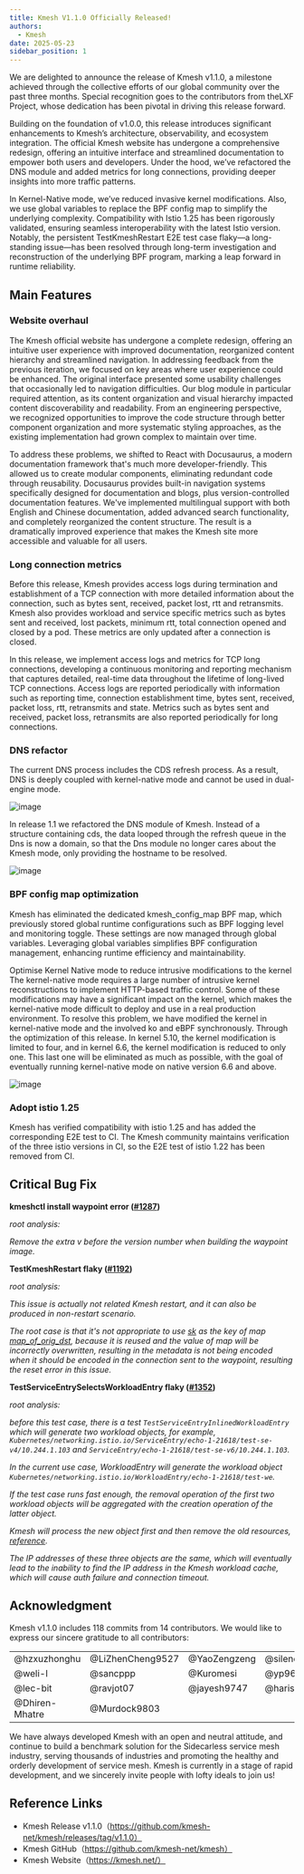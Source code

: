 ```yaml
---
title: Kmesh V1.1.0 Officially Released!
authors:
  - Kmesh
date: 2025-05-23
sidebar_position: 1
---
```


We are delighted to announce the release of ​​Kmesh v1.1.0​​, a milestone achieved through the collective efforts of our global community over the past three months. Special recognition goes to the contributors from the ​​LXF Project​​, whose dedication has been pivotal in driving this release forward.

Building on the foundation of v1.0.0, this release introduces significant enhancements to Kmesh’s architecture, observability, and ecosystem integration. The official Kmesh website has undergone a comprehensive redesign, offering an intuitive interface and streamlined documentation to empower both users and developers. Under the hood, we’ve refactored the DNS module and added metrics for long connections, providing deeper insights into more traffic patterns.

In Kernel-Native mode, we’ve reduced invasive kernel modifications. Also, we use global variables to replace the BPF config map to simplify the underlying complexity. Compatibility with ​​Istio 1.25​​ has been rigorously validated, ensuring seamless interoperability with the latest Istio version. Notably, the persistent TestKmeshRestart E2E test case flaky—a long-standing issue—has been resolved through long-term investigation and reconstruction of the underlying BPF program, marking a leap forward in runtime reliability.

## Main Features

### Website overhaul

The Kmesh official website has undergone a complete redesign, offering an intuitive user experience with improved documentation, reorganized content hierarchy and streamlined navigation. In addressing feedback from the previous iteration, we focused on key areas where user experience could be enhanced. The original interface presented some usability challenges that occasionally led to navigation difficulties. Our blog module in particular required attention, as its content organization and visual hierarchy impacted content discoverability and readability. From an engineering perspective, we recognized opportunities to improve the code structure through better component organization and more systematic styling approaches, as the existing implementation had grown complex to maintain over time.

To address these problems, we shifted to React with Docusaurus, a modern documentation framework that's much more developer-friendly. This allowed us to create modular components, eliminating redundant code through reusability. Docusaurus provides built-in navigation systems specifically designed for documentation and blogs, plus version-controlled documentation features. We've implemented multilingual support with both English and Chinese documentation, added advanced search functionality, and completely reorganized the content structure. The result is a dramatically improved experience that makes the Kmesh site more accessible and valuable for all users.

### Long connection metrics

Before this release, Kmesh provides access logs during termination and establishment of a TCP connection with more detailed information about the connection, such as bytes sent, received, packet lost, rtt and retransmits. Kmesh also provides workload and service specific metrics such as bytes sent and received, lost packets, minimum rtt, total connection opened and closed by a pod. These metrics are only updated after a connection is closed.

In this release, we implement access logs and metrics for TCP long connections, developing a continuous monitoring and reporting mechanism that captures detailed, real-time data throughout the lifetime of long-lived TCP connections. Access logs are reported periodically with information such as reporting time, connection establishment time, bytes sent, received, packet loss, rtt, retransmits and state. Metrics such as bytes sent and received, packet loss, retransmits are also reported periodically for long connections.

### DNS refactor

The current DNS process includes the CDS refresh process. As a result, DNS is deeply coupled with kernel-native mode and cannot be used in dual-engine mode.

![image](images/dns1.jpg)

In release 1.1 we refactored the DNS module of Kmesh. Instead of a structure containing cds, the data looped through the refresh queue in the Dns is now a domain, so that the Dns module no longer cares about the Kmesh mode, only providing the hostname to be resolved.

![image](./images/dns2.jpg)

### BPF config map optimization

Kmesh has eliminated the dedicated kmesh_config_map BPF map, which previously stored global runtime configurations such as BPF logging level and monitoring toggle. These settings are now managed through global variables. Leveraging global variables simplifies BPF configuration management, enhancing runtime efficiency and maintainability.

Optimise Kernel Native mode to reduce intrusive modifications to the kernel
The kernel-native mode requires a large number of intrusive kernel reconstructions to implement HTTP-based traffic control. Some of these modifications may have a significant impact on the kernel, which makes the kernel-native mode difficult to deploy and use in a real production environment.
To resolve this problem, we have modified the kernel in kernel-native mode and the involved ko and eBPF synchronously. Through the optimization of this release. In kernel 5.10, the kernel modification is limited to four, and in kernel 6.6, the kernel modification is reduced to only one. This last one will be eliminated as much as possible, with the goal of eventually running kernel-native mode on native version 6.6 and above.

![image](./images/bpf.jpg)

### Adopt istio 1.25

Kmesh has verified compatibility with istio 1.25 and has added the corresponding E2E test to CI. The Kmesh community maintains verification of the three istio versions in CI, so the E2E test of istio 1.22 has been removed from CI.

## Critical Bug Fix

**kmeshctl install waypoint error ([#1287](https://github.com/kmesh-net/kmesh/issues/1287))**

*root analysis:*

*Remove the extra v before the version number when building the waypoint image.*

**TestKmeshRestart flaky ([#1192](https://github.com/kmesh-net/kmesh/issues/1192))**

*root analysis:*

*This issue is actually not related Kmesh restart, and it can also be produced in non-restart scenario.*

*The root case is that it's not appropriate to use [sk](https://github.com/kmesh-net/kmesh/blob/main/bpf/kmesh/workload/cgroup_sock.c#L64) as the key of map [map_of_orig_dst](https://github.com/kmesh-net/kmesh/blob/main/bpf/kmesh/workload/cgroup_sock.c#L80), because it is reused and the value of map will be incorrectly overwritten, resulting in the metadata is not being encoded when it should be encoded in the connection sent to the waypoint, resulting the reset error in this issue.*

**TestServiceEntrySelectsWorkloadEntry flaky ([#1352](https://github.com/kmesh-net/kmesh/issues/1352))**

*root analysis:*

*before this test case, there is a test `TestServiceEntryInlinedWorkloadEntry` which will generate two workload objects, for example, `Kubernetes/networking.istio.io/ServiceEntry/echo-1-21618/test-se-v4/10.244.1.103` and `ServiceEntry/echo-1-21618/test-se-v6/10.244.1.103`.*

*In the current use case, WorkloadEntry will generate the workload object `Kubernetes/networking.istio.io/WorkloadEntry/echo-1-21618/test-we`.*

*If the test case runs fast enough, the removal operation of the first two workload objects will be aggregated with the creation operation of the latter object.*

*Kmesh will process the new object first and then remove the old resources, [reference](https://github.com/kmesh-net/kmesh/blob/main/pkg/controller/workload/workload_processor.go#L841).*

*The IP addresses of these three objects are the same, which will eventually lead to the inability to find the IP address in the Kmesh workload cache, which will cause auth failure and connection timeout.*

## Acknowledgment

Kmesh v1.1.0 includes 118 commits from 14 contributors. We would like to express our sincere gratitude to all contributors:

|                |                  |              |             |
| -------------- | ---------------- | ------------ | ----------- |
| @hzxuzhonghu   | @LiZhenCheng9527 | @YaoZengzeng | @silenceper |
| @weli-l        | @sancppp         | @Kuromesi    | @yp969803   |
| @lec-bit       | @ravjot07        | @jayesh9747  | @harish2773 |
| @Dhiren-Mhatre | @Murdock9803     |              |             |

We have always developed Kmesh with an open and neutral attitude, and continue to build a benchmark solution for the Sidecarless service mesh industry, serving thousands of industries and promoting the healthy and orderly development of service mesh. Kmesh is currently in a stage of rapid development, and we sincerely invite people with lofty ideals to join us!

## Reference Links

* Kmesh Release v1.1.0（https://github.com/kmesh-net/kmesh/releases/tag/v1.1.0）
* Kmesh GitHub（https://github.com/kmesh-net/kmesh）
* Kmesh Website（https://kmesh.net/）

